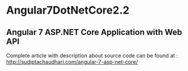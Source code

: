 # Angular7DotNetCore2.2
Angular 7 ASP.NET Core Application with Web API
------------------------------------------------

Complete article with description about source code can be found at : http://sudiptachaudhari.com/angular-7-asp-net-core/
